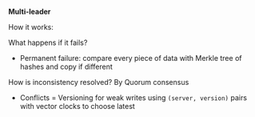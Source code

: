 **Multi-leader**

How it works:

What happens if it fails?
* Permanent failure: compare every piece of data with Merkle tree of hashes and copy if different

How is inconsistency resolved? By Quorum consensus
* Conflicts = Versioning for weak writes using `(server, version)` pairs with vector clocks to choose latest